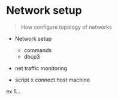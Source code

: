 # Network setup

> How configure topology of networks

- Network setup
  - commands
  - dhcp3

- net traffic monitoring
- script x connect host machine

ex 1...